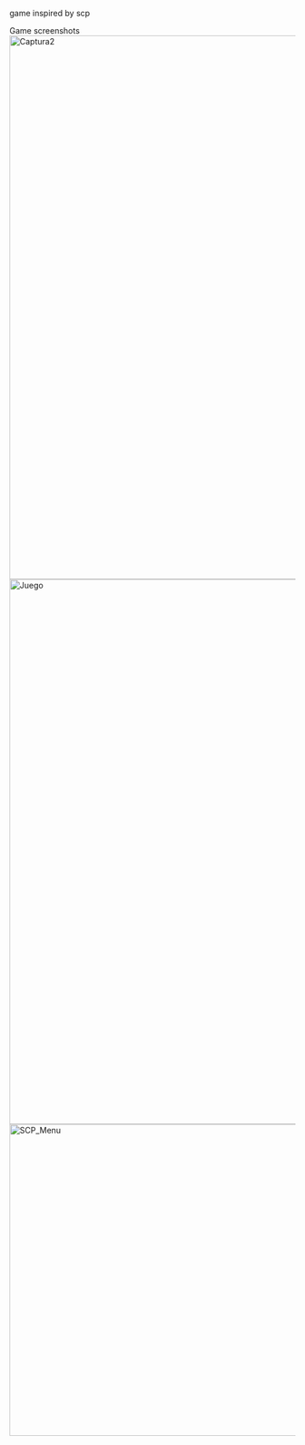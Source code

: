 game inspired by scp

Game screenshots<img width="958" alt="Captura2" src="https://github.com/user-attachments/assets/fda3aee2-b90a-42a8-8bdf-6ff72cdd0c80">
<img width="960" alt="Juego" src="https://github.com/user-attachments/assets/fc4ed331-9c54-4607-aa2c-c53df0a44a78">
<img width="549" alt="SCP_Menu" src="https://github.com/user-attachments/assets/26b80ffd-acb1-48d7-a022-b15b68754e57">
